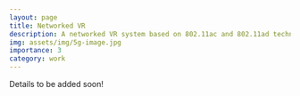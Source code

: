 ```yaml
---
layout: page
title: Networked VR
description: A networked VR system based on 802.11ac and 802.11ad technologies that leverages user location, human pose, and other features to schedules VR content among ac and ad paths
img: assets/img/5g-image.jpg
importance: 3
category: work
---
```


Details to be added soon!

